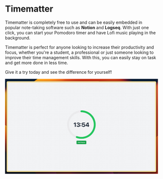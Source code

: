 # Timematter

Timematter is completely free to use and can be easily embedded in popular note-taking software such as **Notion** and **Logseq**. With just one click, you can start your Pomodoro timer and have Lofi music playing in the background.

Timematter is perfect for anyone looking to increase their productivity and focus, whether you're a student, a professional or just someone looking to improve their time management skills. With this, you can easily stay on task and get more done in less time.

Give it a try today and see the difference for yourself!

![Demo](./static/images/og.png)

